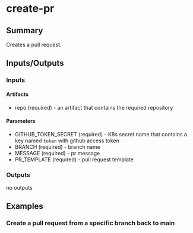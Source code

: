 # create-pr

## Summary
Creates a pull request.

## Inputs/Outputs

### Inputs
#### Artifacts
* repo (required) - an artifact that contains the required repository

#### Parameters
* GITHUB_TOKEN_SECRET (required) - K8s secret name that contains a key named `token` with github access token
* BRANCH (required) - branch name
* MESSAGE (required) - pr message
* PR_TEMPLATE (required) - pull request template

### Outputs
no outputs

## Examples

### Create a pull request from a specific branch back to main
```

```
